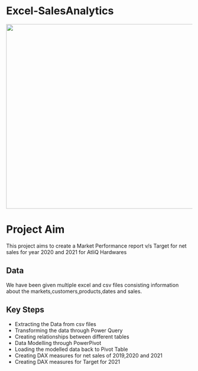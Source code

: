 # Excel-SalesAnalytics
<img src="https://thumbs.dreamstime.com/b/market-segment-focus-group-audience-analysis-tiny-people-research-profile-potential-client-magnifier-divide-consumers-322373661.jpg" height="500" width="1000">
<h1>Project Aim</h1>
<p>This project aims to create a Market Performance report v/s Target for net sales for year 2020 and 2021 for AtliQ Hardwares </p>
<h2>Data</h2>
<p>We have been given multiple excel and csv files consisting information about the markets,customers,products,dates and sales.</p>
<h2>Key Steps</h2>
<ul>
  <li>Extracting the Data from csv files</li>
  <li>Transforming the data through Power Query</li>
  <li>Creating relationships between different tables</li>
  <li>Data Modelling through PowerPivot</li>
  <li>Loading the modelled data back to Pivot Table</li>
  <li>Creating DAX measures for net sales of 2019,2020 and 2021</li>
  <li>Creating DAX measures for Target for 2021</li>
</ul>

